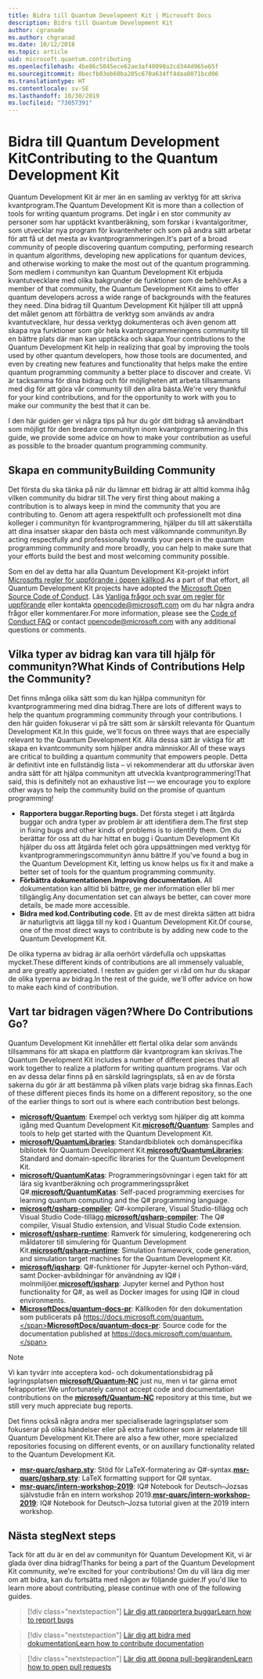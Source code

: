 ```yaml
---
title: Bidra till Quantum Development Kit | Microsoft Docs
description: Bidra till Quantum Development Kit
author: cgranade
ms.author: chgranad
ms.date: 10/12/2018
ms.topic: article
uid: microsoft.quantum.contributing
ms.openlocfilehash: 4be86c5045ece62ae3af40090a2cd344d965e65f
ms.sourcegitcommit: 8becfb03eb60ba205c670a634ff4daa8071bcd06
ms.translationtype: HT
ms.contentlocale: sv-SE
ms.lasthandoff: 10/30/2019
ms.locfileid: "73057391"
---
```

# <a name="contributing-to-the-quantum-development-kit"></a><span data-ttu-id="26efd-103">Bidra till Quantum Development Kit</span><span class="sxs-lookup"><span data-stu-id="26efd-103">Contributing to the Quantum Development Kit</span></span> #

<span data-ttu-id="26efd-104">Quantum Development Kit är mer än en samling av verktyg för att skriva kvantprogram.</span><span class="sxs-lookup"><span data-stu-id="26efd-104">The Quantum Development Kit is more than a collection of tools for writing quantum programs.</span></span>
<span data-ttu-id="26efd-105">Det ingår i en stor community av personer som har upptäckt kvantberäkning, som forskar i kvantalgoritmer, som utvecklar nya program för kvantenheter och som på andra sätt arbetar för att få ut det mesta av kvantprogrammeringen.</span><span class="sxs-lookup"><span data-stu-id="26efd-105">It's part of a broad community of people discovering quantum computing, performing research in quantum algorithms, developing new applications for quantum devices, and otherwise working to make the most out of the quantum programming.</span></span>
<span data-ttu-id="26efd-106">Som medlem i communityn kan Quantum Development Kit erbjuda kvantutvecklare med olika bakgrunder de funktioner som de behöver.</span><span class="sxs-lookup"><span data-stu-id="26efd-106">As a member of that community, the Quantum Development Kit aims to offer quantum developers across a wide range of backgrounds with the features they need.</span></span>
<span data-ttu-id="26efd-107">Dina bidrag till Quantum Development Kit hjälper till att uppnå det målet genom att förbättra de verktyg som används av andra kvantutvecklare, hur dessa verktyg dokumenteras och även genom att skapa nya funktioner som gör hela kvantprogrammeringens community till en bättre plats där man kan upptäcka och skapa.</span><span class="sxs-lookup"><span data-stu-id="26efd-107">Your contributions to the Quantum Development Kit help in realizing that goal by improving the tools used by other quantum developers, how those tools are documented, and even by creating new features and functionality that helps make the entire quantum programming community a better place to discover and create.</span></span>
<span data-ttu-id="26efd-108">Vi är tacksamma för dina bidrag och för möjligheten att arbeta tillsammans med dig för att göra vår community till den allra bästa.</span><span class="sxs-lookup"><span data-stu-id="26efd-108">We're very thankful for your kind contributions, and for the opportunity to work with you to make our community the best that it can be.</span></span>

<span data-ttu-id="26efd-109">I den här guiden ger vi några tips på hur du gör ditt bidrag så användbart som möjligt för den bredare communityn inom kvantprogrammering.</span><span class="sxs-lookup"><span data-stu-id="26efd-109">In this guide, we provide some advice on how to make your contribution as useful as possible to the broader quantum programming community.</span></span>

## <a name="building-community"></a><span data-ttu-id="26efd-110">Skapa en community</span><span class="sxs-lookup"><span data-stu-id="26efd-110">Building Community</span></span> ##

<span data-ttu-id="26efd-111">Det första du ska tänka på när du lämnar ett bidrag är att alltid komma ihåg vilken community du bidrar till.</span><span class="sxs-lookup"><span data-stu-id="26efd-111">The very first thing about making a contribution is to always keep in mind the community that you are contributing to.</span></span>
<span data-ttu-id="26efd-112">Genom att agera respektfullt och professionellt mot dina kolleger i communityn för kvantprogrammering, hjälper du till att säkerställa att dina insatser skapar den bästa och mest välkomnande communityn.</span><span class="sxs-lookup"><span data-stu-id="26efd-112">By acting respectfully and professionally towards your peers in the quantum programming community and more broadly, you can help to make sure that your efforts build the best and most welcoming community possible.</span></span>

<span data-ttu-id="26efd-113">Som en del av detta har alla Quantum Development Kit-projekt infört [Microsofts regler för uppförande i öppen källkod](https://opensource.microsoft.com/codeofconduct/).</span><span class="sxs-lookup"><span data-stu-id="26efd-113">As a part of that effort, all Quantum Development Kit projects have adopted the [Microsoft Open Source Code of Conduct](https://opensource.microsoft.com/codeofconduct/).</span></span>
<span data-ttu-id="26efd-114">Läs [Vanliga frågor och svar om regler för uppförande](https://opensource.microsoft.com/codeofconduct/faq/) eller kontakta [opencode@microsoft.com](mailto:opencode@microsoft.com) om du har några andra frågor eller kommentarer.</span><span class="sxs-lookup"><span data-stu-id="26efd-114">For more information, please see the [Code of Conduct FAQ](https://opensource.microsoft.com/codeofconduct/faq/) or contact [opencode@microsoft.com](mailto:opencode@microsoft.com) with any additional questions or comments.</span></span>

## <a name="what-kinds-of-contributions-help-the-community"></a><span data-ttu-id="26efd-115">Vilka typer av bidrag kan vara till hjälp för communityn?</span><span class="sxs-lookup"><span data-stu-id="26efd-115">What Kinds of Contributions Help the Community?</span></span> ##

<span data-ttu-id="26efd-116">Det finns många olika sätt som du kan hjälpa communityn för kvantprogrammering med dina bidrag.</span><span class="sxs-lookup"><span data-stu-id="26efd-116">There are lots of different ways to help the quantum programming community through your contributions.</span></span>
<span data-ttu-id="26efd-117">I den här guiden fokuserar vi på tre sätt som är särskilt relevanta för Quantum Development Kit.</span><span class="sxs-lookup"><span data-stu-id="26efd-117">In this guide, we'll focus on three ways that are especially relevant to the Quantum Development Kit.</span></span>
<span data-ttu-id="26efd-118">Alla dessa sätt är viktiga för att skapa en kvantcommunity som hjälper andra människor.</span><span class="sxs-lookup"><span data-stu-id="26efd-118">All of these ways are critical to building a quantum community that empowers people.</span></span>
<span data-ttu-id="26efd-119">Detta är definitivt inte en fullständig lista – vi rekommenderar att du utforskar även andra sätt för att hjälpa communityn att utveckla kvantprogrammering!</span><span class="sxs-lookup"><span data-stu-id="26efd-119">That said, this is definitely not an exhaustive list — we encourage you to explore other ways to help the community build on the promise of quantum programming!</span></span>

- <span data-ttu-id="26efd-120">**Rapportera buggar.**</span><span class="sxs-lookup"><span data-stu-id="26efd-120">**Reporting bugs.**</span></span> <span data-ttu-id="26efd-121">Det första steget i att åtgärda buggar och andra typer av problem är att identifiera dem.</span><span class="sxs-lookup"><span data-stu-id="26efd-121">The first step in fixing bugs and other kinds of problems is to identify them.</span></span> <span data-ttu-id="26efd-122">Om du berättar för oss att du har hittat en bugg i Quantum Development Kit hjälper du oss att åtgärda felet och göra uppsättningen med verktyg för kvantprogrammeringscommunityn ännu bättre.</span><span class="sxs-lookup"><span data-stu-id="26efd-122">If you've found a bug in the Quantum Development Kit, letting us know helps us fix it and make a better set of tools for the quantum programming community.</span></span>
- <span data-ttu-id="26efd-123">**Förbättra dokumentationen.**</span><span class="sxs-lookup"><span data-stu-id="26efd-123">**Improving documentation.**</span></span> <span data-ttu-id="26efd-124">All dokumentation kan alltid bli bättre, ge mer information eller bli mer tillgänglig.</span><span class="sxs-lookup"><span data-stu-id="26efd-124">Any documentation set can always be better, can cover more details, be made more accessible.</span></span>
- <span data-ttu-id="26efd-125">**Bidra med kod.**</span><span class="sxs-lookup"><span data-stu-id="26efd-125">**Contributing code.**</span></span> <span data-ttu-id="26efd-126">Ett av de mest direkta sätten att bidra är naturligtvis att lägga till ny kod i Quantum Development Kit.</span><span class="sxs-lookup"><span data-stu-id="26efd-126">Of course, one of the most direct ways to contribute is by adding new code to the Quantum Development Kit.</span></span>

<span data-ttu-id="26efd-127">De olika typerna av bidrag är alla oerhört värdefulla och uppskattas mycket.</span><span class="sxs-lookup"><span data-stu-id="26efd-127">These different kinds of contributions are all immensely valuable, and are greatly appreciated.</span></span>
<span data-ttu-id="26efd-128">I resten av guiden ger vi råd om hur du skapar de olika typerna av bidrag.</span><span class="sxs-lookup"><span data-stu-id="26efd-128">In the rest of the guide, we'll offer advice on how to make each kind of contribution.</span></span>

## <a name="where-do-contributions-go"></a><span data-ttu-id="26efd-129">Vart tar bidragen vägen?</span><span class="sxs-lookup"><span data-stu-id="26efd-129">Where Do Contributions Go?</span></span> ##

<span data-ttu-id="26efd-130">Quantum Development Kit innehåller ett flertal olika delar som används tillsammans för att skapa en plattform där kvantprogram kan skrivas.</span><span class="sxs-lookup"><span data-stu-id="26efd-130">The Quantum Development Kit includes a number of different pieces that all work together to realize a platform for writing quantum programs.</span></span>
<span data-ttu-id="26efd-131">Var och en av dessa delar finns på en särskild lagringsplats, så en av de första sakerna du gör är att bestämma på vilken plats varje bidrag ska finnas.</span><span class="sxs-lookup"><span data-stu-id="26efd-131">Each of these different pieces finds its home on a different repository, so the one of the earlier things to sort out is where each contribution best belongs.</span></span>

- <span data-ttu-id="26efd-132">[**microsoft/Quantum**](https://github.com/Microsoft/Quantum): Exempel och verktyg som hjälper dig att komma igång med Quantum Development Kit.</span><span class="sxs-lookup"><span data-stu-id="26efd-132">[**microsoft/Quantum**](https://github.com/Microsoft/Quantum): Samples and tools to help get started with the Quantum Development Kit.</span></span>
- <span data-ttu-id="26efd-133">[**microsoft/QuantumLibraries**](https://github.com/Microsoft/QuantumLibraries): Standardbibliotek och domänspecifika bibliotek för Quantum Development Kit.</span><span class="sxs-lookup"><span data-stu-id="26efd-133">[**microsoft/QuantumLibraries**](https://github.com/Microsoft/QuantumLibraries): Standard and domain-specific libraries for the Quantum Development Kit.</span></span>
- <span data-ttu-id="26efd-134">[**microsoft/QuantumKatas**](https://github.com/Microsoft/QuantumKatas): Programmeringsövningar i egen takt för att lära sig kvantberäkning och programmeringsspråket Q#.</span><span class="sxs-lookup"><span data-stu-id="26efd-134">[**microsoft/QuantumKatas**](https://github.com/Microsoft/QuantumKatas): Self-paced programming exercises for learning quantum computing and the Q# programming language.</span></span>
- <span data-ttu-id="26efd-135">[**microsoft/qsharp-compiler**](https://github.com/microsoft/qsharp-compiler): Q#-kompilerare, Visual Studio-tillägg och Visual Studio Code-tillägg.</span><span class="sxs-lookup"><span data-stu-id="26efd-135">[**microsoft/qsharp-compiler**](https://github.com/microsoft/qsharp-compiler): The Q# compiler, Visual Studio extension, and Visual Studio Code extension.</span></span>
- <span data-ttu-id="26efd-136">[**microsoft/qsharp-runtime**](https://github.com/microsoft/qsharp-runtime): Ramverk för simulering, kodgenerering och måldatorer till simulering för Quantum Development Kit.</span><span class="sxs-lookup"><span data-stu-id="26efd-136">[**microsoft/qsharp-runtime**](https://github.com/microsoft/qsharp-runtime): Simulation framework, code generation, and simulation target machines for the Quantum Development Kit.</span></span>
- <span data-ttu-id="26efd-137">[**microsoft/iqsharp**](https://github.com/microsoft/iqsharp): Q#-funktioner för Jupyter-kernel och Python-värd, samt Docker-avbildningar för användning av IQ# i molnmiljöer.</span><span class="sxs-lookup"><span data-stu-id="26efd-137">[**microsoft/iqsharp**](https://github.com/microsoft/iqsharp): Jupyter kernel and Python host functionality for Q#, as well as Docker images for using IQ# in cloud environments.</span></span>
- <span data-ttu-id="26efd-138">[**MicrosoftDocs/quantum-docs-pr**](https://github.com/MicrosoftDocs/quantum-docs-pr): Källkoden för den dokumentation som publicerats på https://docs.microsoft.com/quantum.</span><span class="sxs-lookup"><span data-stu-id="26efd-138">[**MicrosoftDocs/quantum-docs-pr**](https://github.com/MicrosoftDocs/quantum-docs-pr): Source code for the documentation published at https://docs.microsoft.com/quantum.</span></span>

> [!NOTE]
> <span data-ttu-id="26efd-139">Vi kan tyvärr inte acceptera kod- och dokumentationsbidrag på lagringsplatsen [**microsoft/Quantum-NC**](https://github.com/microsoft/Quantum-NC) just nu, men vi tar gärna emot felrapporter.</span><span class="sxs-lookup"><span data-stu-id="26efd-139">We unfortunately cannot accept code and documentation contributions on the [**microsoft/Quantum-NC**](https://github.com/microsoft/Quantum-NC) repository at this time, but we still very much appreciate bug reports.</span></span>

<span data-ttu-id="26efd-140">Det finns också några andra mer specialiserade lagringsplatser som fokuserar på olika händelser eller på extra funktioner som är relaterade till Quantum Development Kit.</span><span class="sxs-lookup"><span data-stu-id="26efd-140">There are also a few other, more specialized repositories focusing on different events, or on auxillary functionality related to the Quantum Development Kit.</span></span>

- <span data-ttu-id="26efd-141">[**msr-quarc/qsharp.sty**](https://github.com/msr-quarc/qsharp.sty): Stöd för LaTeX-formatering av Q#-syntax.</span><span class="sxs-lookup"><span data-stu-id="26efd-141">[**msr-quarc/qsharp.sty**](https://github.com/msr-quarc/qsharp.sty): LaTeX formatting support for Q# syntax.</span></span>
- <span data-ttu-id="26efd-142">[**msr-quarc/intern-workshop-2019**](https://github.com/msr-quarc/intern-workshop-2019): IQ# Notebook for Deutsch–Jozsas självstudie från en intern workshop 2019.</span><span class="sxs-lookup"><span data-stu-id="26efd-142">[**msr-quarc/intern-workshop-2019**](https://github.com/msr-quarc/intern-workshop-2019): IQ# Notebook for Deutsch–Jozsa tutorial given at the 2019 intern workshop.</span></span>

## <a name="next-steps"></a><span data-ttu-id="26efd-143">Nästa steg</span><span class="sxs-lookup"><span data-stu-id="26efd-143">Next steps</span></span> ##

<span data-ttu-id="26efd-144">Tack för att du är en del av communityn för Quantum Development Kit, vi är glada över dina bidrag!</span><span class="sxs-lookup"><span data-stu-id="26efd-144">Thanks for being a part of the Quantum Development Kit community, we're excited for your contributions!</span></span>
<span data-ttu-id="26efd-145">Om du vill lära dig mer om att bidra, kan du fortsätta med någon av följande guider.</span><span class="sxs-lookup"><span data-stu-id="26efd-145">If you'd like to learn more about contributing, please continue with one of the following guides.</span></span>

> [!div class="nextstepaction"]
> [<span data-ttu-id="26efd-146">Lär dig att rapportera buggar</span><span class="sxs-lookup"><span data-stu-id="26efd-146">Learn how to report bugs</span></span>](xref:microsoft.quantum.contributing.reporting)

> [!div class="nextstepaction"]
> [<span data-ttu-id="26efd-147">Lär dig att bidra med dokumentation</span><span class="sxs-lookup"><span data-stu-id="26efd-147">Learn how to contribute documentation</span></span>](xref:microsoft.quantum.contributing.docs)

> [!div class="nextstepaction"]
> [<span data-ttu-id="26efd-148">Lär dig att öppna pull-begäranden</span><span class="sxs-lookup"><span data-stu-id="26efd-148">Learn how to open pull requests</span></span>](xref:microsoft.quantum.contributing.pulls)

